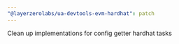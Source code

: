 ```yaml
---
"@layerzerolabs/ua-devtools-evm-hardhat": patch
---
```


Clean up implementations for config getter hardhat tasks
